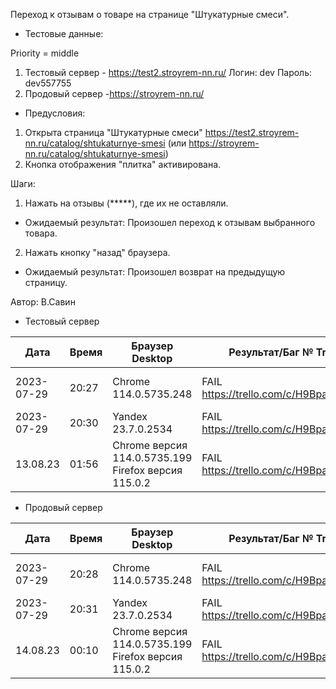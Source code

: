 Переход к отзывам о товаре на странице "Штукатурные смеси".

* Тестовые данные: 

Priority = middle

1. Тестовый сервер - https://test2.stroyrem-nn.ru/
Логин: dev
Пароль: dev557755
2. Продовый сервер -https://stroyrem-nn.ru/

* Предусловия:
1. Открыта страница "Штукатурные смеси" https://test2.stroyrem-nn.ru/catalog/shtukaturnye-smesi (или https://stroyrem-nn.ru/catalog/shtukaturnye-smesi)
2. Кнопка отображения "плитка" активирована.

Шаги:
1. Нажать на отзывы (*****), где их не оставляли.

* Ожидаемый результат:
Произошел переход к отзывам выбранного товара.

2. Нажать кнопку "назад" браузера.

* Ожидаемый результат:
Произошел возврат на предыдущую страницу.

Автор: В.Савин


* Тестовый сервер 

| Дата | Время | Браузер Desktop| Результат/Баг № Trello| Браузер тач| Результат/Баг № Trello| Дата релиза |Имя |
| --- | --- | --- | --- | --- | --- | --- | --- | 
|2023-07-29 | 20:27 | Chrome 114.0.5735.248 | FAIL https://trello.com/c/H9BpaAV0/300 | Samsung Galaxy A50/Chrome 114.0.5735.196  | FAIL https://trello.com/c/H9BpaAV0/300 | 04.07.23 | Наталья К. | 
|2023-07-29 | 20:30 | Yandex 23.7.0.2534 | FAIL https://trello.com/c/H9BpaAV0/300 |  |  | 04.07.23 | Наталья К. |
| 13.08.23 | 01:56 | Chrome версия 114.0.5735.199 Firefox версия 115.0.2 | FAIL https://trello.com/c/H9BpaAV0/300 | Chrome версия 114.0.5735.196 MIUI 12.5.13 | FAIL https://trello.com/c/H9BpaAV0/300 | 13.08.23 | Надежда | 


* Продовый сервер

| Дата | Время | Браузер Desktop| Результат/Баг № Trello| Браузер тач| Результат/Баг № Trello| Дата релиза |Имя |
| --- | --- | --- | --- | --- | --- | --- | --- | 
| 2023-07-29 | 20:28 | Chrome 114.0.5735.248 | FAIL https://trello.com/c/H9BpaAV0/300 | Samsung Galaxy A50/Chrome 114.0.5735.196  | FAIL https://trello.com/c/H9BpaAV0/300 | 04.07.23 | Наталья К. | 
| 2023-07-29 | 20:31 | Yandex 23.7.0.2534 | FAIL https://trello.com/c/H9BpaAV0/300 |  |  | 04.07.23 | Наталья К. |
| 14.08.23 | 00:10 | Chrome версия 114.0.5735.199 Firefox версия 115.0.2 | FAIL https://trello.com/c/H9BpaAV0/300 | Chrome версия 114.0.5735.196 MIUI 12.5.13 | FAIL https://trello.com/c/H9BpaAV0/300 | 13.08.23 | Надежда | 